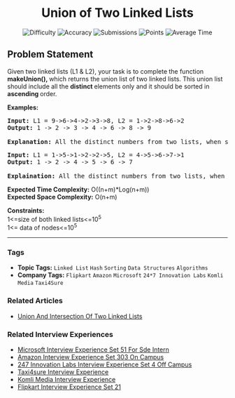 <h1 align="center">Union of Two Linked Lists</h1>

<p align="center">
  <img alt="Difficulty" title="Difficulty" src="https://custom-icon-badges.demolab.com/badge/Difficulty: Medium-1F222E?style=for-the-badge&logoColor=white&logo=fire"/>
  <img alt="Accuracy" title="Accuracy" src="https://custom-icon-badges.demolab.com/badge/Accuracy: 58.65%25-1F222E?style=for-the-badge&logoColor=white&logo=target"/>
  <img alt="Submissions" title="Submissions" src="https://custom-icon-badges.demolab.com/badge/Submissions: 61K+-1F222E?style=for-the-badge&logoColor=white&logo=repo"/>
  <img alt="Points" title="Points" src="https://custom-icon-badges.demolab.com/badge/Points: 4-1F222E?style=for-the-badge&logoColor=white&logo=award"/>
  <img alt="Average Time" title="Average Time" src="https://custom-icon-badges.demolab.com/badge/Average%20Time: 20m-1F222E?style=for-the-badge&logoColor=white&logo=clock"/>
</p>

## Problem Statement

Given two linked lists (L1 & L2), your task is to complete the function <b>makeUnion(), </b>which returns the union list of two linked lists. This union list should include all the <b>distinct </b>elements only and it should be sorted in <b>ascending </b>order.

<b>Examples:</b>

<pre><b>Input: </b>L1 = 9->6->4->2->3->8, L2 = 1->2->8->6->2
<b>Output: </b>1 -> 2 -> 3 -> 4 -> 6 -> 8 -> 9<br><br><b>Explanation:</b> All the distinct numbers from two lists, when sorted form the list in the output. </pre>

<pre><b>Input: </b>L1 = 1->5->1->2->2->5, L2 = 4->5->6->7->1
<b>Output: </b>1 -> 2 -> 4 -> 5 -> 6 -> 7<br><br><b>Explaination:</b> All the distinct numbers from two lists, when sorted forms the list in the output.</pre>

<b>Expected Time Complexity:</b> O((n+m)*Log(n+m))<br><b>Expected Space </b><b>Complexity</b><b>:</b> O(n+m)

<b>Constraints:</b><br>1<=size of both linked lists<=10<sup>5<br></sup>1<= data of nodes<=10<sup>5</sup>


<hr>

### Tags
- **Topic Tags:** `Linked List` `Hash` `Sorting` `Data Structures` `Algorithms`
- **Company Tags:** `Flipkart` `Amazon` `Microsoft` `24*7 Innovation Labs` `Komli Media` `Taxi4Sure`

### Related Articles
- [Union And Intersection Of Two Linked Lists](https://www.geeksforgeeks.org/union-and-intersection-of-two-linked-lists/)

### Related Interview Experiences
- [Microsoft Interview Experience Set 51 For Sde Intern](https://www.geeksforgeeks.org/microsoft-interview-experience-set-51-for-sde-intern/)
- [Amazon Interview Experience Set 303 On Campus](https://www.geeksforgeeks.org/amazon-interview-experience-set-303-on-campus/)
- [247 Innovation Labs Interview Experience Set 4 Off Campus](https://www.geeksforgeeks.org/247-innovation-labs-interview-experience-set-4-off-campus/)
- [Taxi4sure Interview Experience](https://www.geeksforgeeks.org/taxi4sure-interview-experience/)
- [Komli Media Interview Experience](https://www.geeksforgeeks.org/komli-media-interview-experience/)
- [Flipkart Interview Experience Set 21](https://www.geeksforgeeks.org/flipkart-interview-experience-set-21/)
